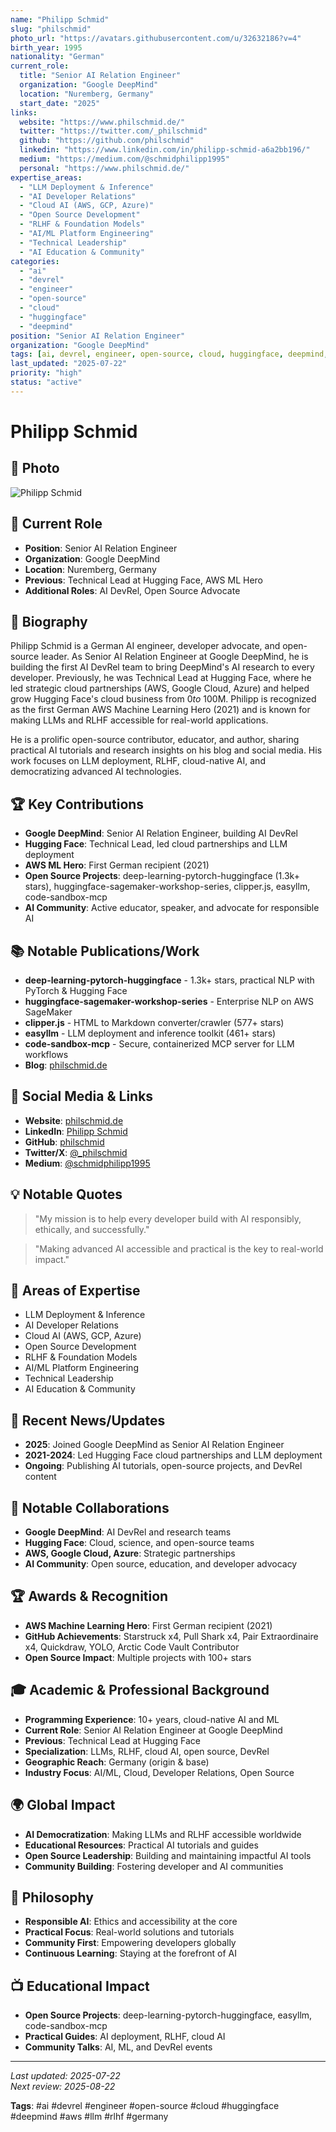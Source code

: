 ```yaml
---
name: "Philipp Schmid"
slug: "philschmid"
photo_url: "https://avatars.githubusercontent.com/u/32632186?v=4"
birth_year: 1995
nationality: "German"
current_role:
  title: "Senior AI Relation Engineer"
  organization: "Google DeepMind"
  location: "Nuremberg, Germany"
  start_date: "2025"
links:
  website: "https://www.philschmid.de/"
  twitter: "https://twitter.com/_philschmid"
  github: "https://github.com/philschmid"
  linkedin: "https://www.linkedin.com/in/philipp-schmid-a6a2bb196/"
  medium: "https://medium.com/@schmidphilipp1995"
  personal: "https://www.philschmid.de/"
expertise_areas:
  - "LLM Deployment & Inference"
  - "AI Developer Relations"
  - "Cloud AI (AWS, GCP, Azure)"
  - "Open Source Development"
  - "RLHF & Foundation Models"
  - "AI/ML Platform Engineering"
  - "Technical Leadership"
  - "AI Education & Community"
categories:
  - "ai"
  - "devrel"
  - "engineer"
  - "open-source"
  - "cloud"
  - "huggingface"
  - "deepmind"
position: "Senior AI Relation Engineer"
organization: "Google DeepMind"
tags: [ai, devrel, engineer, open-source, cloud, huggingface, deepmind, aws, llm, rlhf, germany]
last_updated: "2025-07-22"
priority: "high"
status: "active"
---
```


# Philipp Schmid

## 📸 Photo

![Philipp Schmid](https://avatars.githubusercontent.com/u/32632186?v=4)

## 🎯 Current Role

- **Position**: Senior AI Relation Engineer
- **Organization**: Google DeepMind
- **Location**: Nuremberg, Germany
- **Previous**: Technical Lead at Hugging Face, AWS ML Hero
- **Additional Roles**: AI DevRel, Open Source Advocate

## 📖 Biography

Philipp Schmid is a German AI engineer, developer advocate, and open-source leader. As Senior AI Relation Engineer at Google DeepMind, he is building the first AI DevRel team to bring DeepMind's AI research to every developer. Previously, he was Technical Lead at Hugging Face, where he led strategic cloud partnerships (AWS, Google Cloud, Azure) and helped grow Hugging Face's cloud business from $0 to ~$100M. Philipp is recognized as the first German AWS Machine Learning Hero (2021) and is known for making LLMs and RLHF accessible for real-world applications.

He is a prolific open-source contributor, educator, and author, sharing practical AI tutorials and research insights on his blog and social media. His work focuses on LLM deployment, RLHF, cloud-native AI, and democratizing advanced AI technologies.

## 🏆 Key Contributions

- **Google DeepMind**: Senior AI Relation Engineer, building AI DevRel
- **Hugging Face**: Technical Lead, led cloud partnerships and LLM deployment
- **AWS ML Hero**: First German recipient (2021)
- **Open Source Projects**: deep-learning-pytorch-huggingface (1.3k+ stars), huggingface-sagemaker-workshop-series, clipper.js, easyllm, code-sandbox-mcp
- **AI Community**: Active educator, speaker, and advocate for responsible AI

## 📚 Notable Publications/Work

- **deep-learning-pytorch-huggingface** - 1.3k+ stars, practical NLP with PyTorch & Hugging Face
- **huggingface-sagemaker-workshop-series** - Enterprise NLP on AWS SageMaker
- **clipper.js** - HTML to Markdown converter/crawler (577+ stars)
- **easyllm** - LLM deployment and inference toolkit (461+ stars)
- **code-sandbox-mcp** - Secure, containerized MCP server for LLM workflows
- **Blog**: [philschmid.de](https://www.philschmid.de/)

## 🔗 Social Media & Links

- **Website**: [philschmid.de](https://www.philschmid.de/)
- **LinkedIn**: [Philipp Schmid](https://www.linkedin.com/in/philipp-schmid-a6a2bb196/)
- **GitHub**: [philschmid](https://github.com/philschmid)
- **Twitter/X**: [@_philschmid](https://twitter.com/_philschmid)
- **Medium**: [@schmidphilipp1995](https://medium.com/@schmidphilipp1995)

## 💡 Notable Quotes

> "My mission is to help every developer build with AI responsibly, ethically, and successfully."

> "Making advanced AI accessible and practical is the key to real-world impact."

## 🎯 Areas of Expertise

- LLM Deployment & Inference
- AI Developer Relations
- Cloud AI (AWS, GCP, Azure)
- Open Source Development
- RLHF & Foundation Models
- AI/ML Platform Engineering
- Technical Leadership
- AI Education & Community

## 📰 Recent News/Updates

- **2025**: Joined Google DeepMind as Senior AI Relation Engineer
- **2021-2024**: Led Hugging Face cloud partnerships and LLM deployment
- **Ongoing**: Publishing AI tutorials, open-source projects, and DevRel content

## 🤝 Notable Collaborations

- **Google DeepMind**: AI DevRel and research teams
- **Hugging Face**: Cloud, science, and open-source teams
- **AWS, Google Cloud, Azure**: Strategic partnerships
- **AI Community**: Open source, education, and developer advocacy

## 🏆 Awards & Recognition

- **AWS Machine Learning Hero**: First German recipient (2021)
- **GitHub Achievements**: Starstruck x4, Pull Shark x4, Pair Extraordinaire x4, Quickdraw, YOLO, Arctic Code Vault Contributor
- **Open Source Impact**: Multiple projects with 100+ stars

## 🎓 Academic & Professional Background

- **Programming Experience**: 10+ years, cloud-native AI and ML
- **Current Role**: Senior AI Relation Engineer at Google DeepMind
- **Previous**: Technical Lead at Hugging Face
- **Specialization**: LLMs, RLHF, cloud AI, open source, DevRel
- **Geographic Reach**: Germany (origin & base)
- **Industry Focus**: AI/ML, Cloud, Developer Relations, Open Source

## 🌍 Global Impact

- **AI Democratization**: Making LLMs and RLHF accessible worldwide
- **Educational Resources**: Practical AI tutorials and guides
- **Open Source Leadership**: Building and maintaining impactful AI tools
- **Community Building**: Fostering developer and AI communities

## 🔬 Philosophy

- **Responsible AI**: Ethics and accessibility at the core
- **Practical Focus**: Real-world solutions and tutorials
- **Community First**: Empowering developers globally
- **Continuous Learning**: Staying at the forefront of AI

## 📺 Educational Impact

- **Open Source Projects**: deep-learning-pytorch-huggingface, easyllm, code-sandbox-mcp
- **Practical Guides**: AI deployment, RLHF, cloud AI
- **Community Talks**: AI, ML, and DevRel events

---

_Last updated: 2025-07-22_  
_Next review: 2025-08-22_

**Tags**: #ai #devrel #engineer #open-source #cloud #huggingface #deepmind #aws #llm #rlhf #germany
